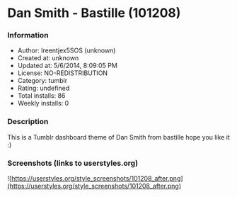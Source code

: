 # Dan Smith - Bastille (101208)

### Information
- Author: Ireentjex5SOS (unknown)
- Created at: unknown
- Updated at: 5/6/2014, 8:09:05 PM
- License: NO-REDISTRIBUTION
- Category: tumblr
- Rating: undefined
- Total installs: 86
- Weekly installs: 0


### Description
This is a Tumblr dashboard theme of Dan Smith from bastille hope you like it :)


### Screenshots (links to userstyles.org)
![https://userstyles.org/style_screenshots/101208_after.png](https://userstyles.org/style_screenshots/101208_after.png)


